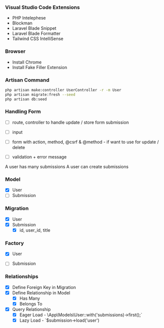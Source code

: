 

### Visual Studio Code Extensions

- PHP Intelephese
- Blockman
- Laravel Blade Snippet
- Laravel Blade Formatter
- Tailwind CSS IntelliSense

### Browser

- Install Chrome
- Install Fake Filler Extension

### Artisan Command

```bash
php artisan make:controller UserController -r -m User
php artisan migrate:fresh --seed
php artisan db:seed
```

### Handling Form

- [ ] route, controller to handle update / store form submission
- [ ] input
- [ ] form with action, method, @csrf & @method  - if want to use for update / delete
- [ ] validation + error message


A user has many submissions
A user can create submissions



### Model

 - [x] User
 - [ ] Submission

 ### Migration

 - [x] User
 - [x] Submission
    - [x] id, user_id, title

 ### Factory

- [x] User
- [ ] Submission


### Relationships

- [x] Define Foreign Key in Migration
- [x] Define Relationship in Model
   - [x] Has Many
   - [x] Belongs To
- [x] Query Relationship
   - [x] Eager Load - \App\Models\User::with('submissions)->first();`
   - [x] Lazy Load - `$submission->load('user')
